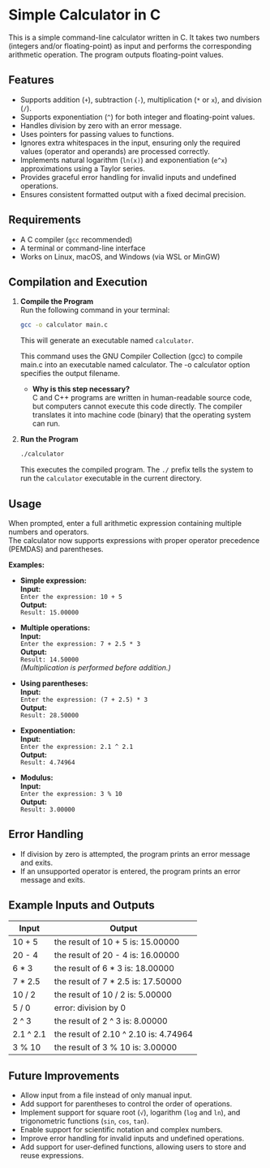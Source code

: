# Simple Calculator in C

This is a simple command-line calculator written in C. It takes two numbers (integers and/or floating-point) as input and performs the corresponding arithmetic operation. The program outputs floating-point values.


## Features

- Supports addition (`+`), subtraction (`-`), multiplication (`*` or `x`), and division (`/`).
- Supports exponentiation (`^`) for both integer and floating-point values.
- Handles division by zero with an error message.
- Uses pointers for passing values to functions.
- Ignores extra whitespaces in the input, ensuring only the required values (operator and operands) are processed correctly.
- Implements natural logarithm (`ln(x)`) and exponentiation (`e^x`) approximations using a Taylor series.
- Provides graceful error handling for invalid inputs and undefined operations.
- Ensures consistent formatted output with a fixed decimal precision.


## Requirements

- A C compiler (`gcc` recommended)
- A terminal or command-line interface
- Works on Linux, macOS, and Windows (via WSL or MinGW)


## Compilation and Execution

1. **Compile the Program**  
   Run the following command in your terminal:  

   ```bash
   gcc -o calculator main.c
   ```

   This will generate an executable named `calculator`.

   This command uses the GNU Compiler Collection (gcc) to compile main.c into an executable named calculator. The -o calculator option specifies the output filename.
   
   - **Why is this step necessary?**  
  C and C++ programs are written in human-readable source code, but computers cannot execute this code directly. The compiler translates it into machine code (binary) that the operating system can run.



2. **Run the Program**  

   ```bash
   ./calculator
   ```

   This executes the compiled program. The `./` prefix tells the system to run the `calculator` executable in the current directory.


## Usage

When prompted, enter a full arithmetic expression containing multiple numbers and operators.  
The calculator now supports expressions with proper operator precedence (PEMDAS) and parentheses.

**Examples:**

- **Simple expression:**  
  **Input:**  
  `Enter the expression: 10 + 5`  
  **Output:**  
  `Result: 15.00000`

- **Multiple operations:**  
  **Input:**  
  `Enter the expression: 7 + 2.5 * 3`  
  **Output:**  
  `Result: 14.50000`  
  *(Multiplication is performed before addition.)*

- **Using parentheses:**  
  **Input:**  
  `Enter the expression: (7 + 2.5) * 3`  
  **Output:**  
  `Result: 28.50000`

- **Exponentiation:**  
  **Input:**  
  `Enter the expression: 2.1 ^ 2.1`  
  **Output:**  
  `Result: 4.74964`

- **Modulus:**  
  **Input:**  
  `Enter the expression: 3 % 10`  
  **Output:**  
  `Result: 3.00000`



## Error Handling

- If division by zero is attempted, the program prints an error message and exits.
- If an unsupported operator is entered, the program prints an error message and exits.


## Example Inputs and Outputs

| Input     | Output                                       |
| --------- | -------------------------------------------- |
| 10 + 5    | the result of 10 + 5 is: 15.00000           |
| 20 - 4    | the result of 20 - 4 is: 16.00000           |
| 6 * 3     | the result of 6 * 3 is: 18.00000            |
| 7 * 2.5   | the result of 7 * 2.5 is: 17.50000          |
| 10 / 2    | the result of 10 / 2 is: 5.00000            |
| 5 / 0     | error: division by 0                        |
| 2 ^ 3     | the result of 2 ^ 3 is: 8.00000             |
| 2.1 ^ 2.1 | the result of 2.10 ^ 2.10 is: 4.74964       |
| 3 % 10    | the result of 3 % 10 is: 3.00000            |

## Future Improvements

- Allow input from a file instead of only manual input.
- Add support for parentheses to control the order of operations.
- Implement support for square root (`√`), logarithm (`log` and `ln`), and trigonometric functions (`sin`, `cos`, `tan`).
- Enable support for scientific notation and complex numbers.
- Improve error handling for invalid inputs and undefined operations.
- Add support for user-defined functions, allowing users to store and reuse expressions.
